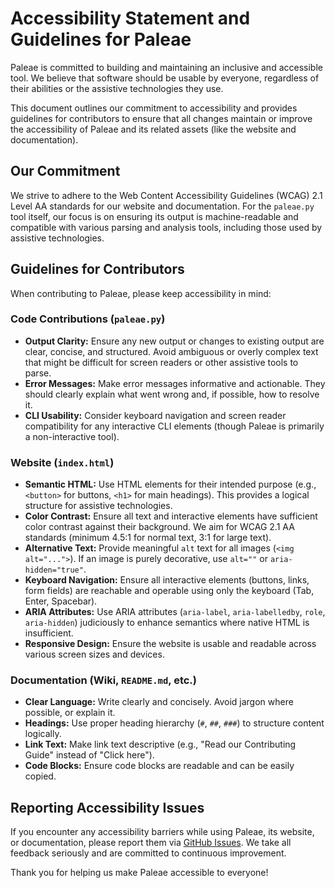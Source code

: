 # Accessibility Statement and Guidelines for Paleae

Paleae is committed to building and maintaining an inclusive and accessible tool. We believe that software should be usable by everyone, regardless of their abilities or the assistive technologies they use.

This document outlines our commitment to accessibility and provides guidelines for contributors to ensure that all changes maintain or improve the accessibility of Paleae and its related assets (like the website and documentation).

## Our Commitment

We strive to adhere to the Web Content Accessibility Guidelines (WCAG) 2.1 Level AA standards for our website and documentation. For the `paleae.py` tool itself, our focus is on ensuring its output is machine-readable and compatible with various parsing and analysis tools, including those used by assistive technologies.

## Guidelines for Contributors

When contributing to Paleae, please keep accessibility in mind:

### Code Contributions (`paleae.py`)

*   **Output Clarity:** Ensure any new output or changes to existing output are clear, concise, and structured. Avoid ambiguous or overly complex text that might be difficult for screen readers or other assistive tools to parse.
*   **Error Messages:** Make error messages informative and actionable. They should clearly explain what went wrong and, if possible, how to resolve it.
*   **CLI Usability:** Consider keyboard navigation and screen reader compatibility for any interactive CLI elements (though Paleae is primarily a non-interactive tool).

### Website (`index.html`)

*   **Semantic HTML:** Use HTML elements for their intended purpose (e.g., `<button>` for buttons, `<h1>` for main headings). This provides a logical structure for assistive technologies.
*   **Color Contrast:** Ensure all text and interactive elements have sufficient color contrast against their background. We aim for WCAG 2.1 AA standards (minimum 4.5:1 for normal text, 3:1 for large text).
*   **Alternative Text:** Provide meaningful `alt` text for all images (`<img alt="...">`). If an image is purely decorative, use `alt=""` or `aria-hidden="true"`.
*   **Keyboard Navigation:** Ensure all interactive elements (buttons, links, form fields) are reachable and operable using only the keyboard (Tab, Enter, Spacebar).
*   **ARIA Attributes:** Use ARIA attributes (`aria-label`, `aria-labelledby`, `role`, `aria-hidden`) judiciously to enhance semantics where native HTML is insufficient.
*   **Responsive Design:** Ensure the website is usable and readable across various screen sizes and devices.

### Documentation (Wiki, `README.md`, etc.)

*   **Clear Language:** Write clearly and concisely. Avoid jargon where possible, or explain it.
*   **Headings:** Use proper heading hierarchy (`#`, `##`, `###`) to structure content logically.
*   **Link Text:** Make link text descriptive (e.g., "Read our Contributing Guide" instead of "Click here").
*   **Code Blocks:** Ensure code blocks are readable and can be easily copied.

## Reporting Accessibility Issues

If you encounter any accessibility barriers while using Paleae, its website, or documentation, please report them via [GitHub Issues](https://github.com/PaulTiffany/paleae/issues). We take all feedback seriously and are committed to continuous improvement.

Thank you for helping us make Paleae accessible to everyone!